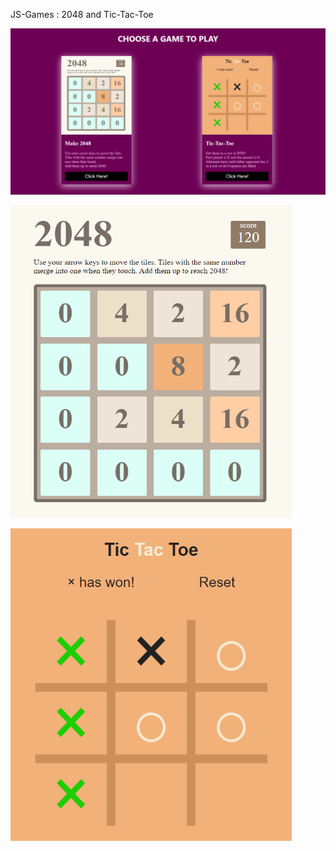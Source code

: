 JS-Games : 2048 and Tic-Tac-Toe

![screenshot](Screenshot_1.png)
<!-- MAKE 2048             |  TIC-TAC-TOE
:-------------------------:|:-------------------------:
![2048](Make-2048/Screenshot_2048.png)  |  ![tictactoe](Tic-Tac-Toe/Screenshot_tictactoe.png)
 -->
<p float="left">
  <img src="Make-2048/Screenshot_2048.png" width="450" height="500" />
 </p>
 
<p float="right">
  <img src="Tic-Tac-Toe/Screenshot_tictactoe.png" width="450" height="500"/> </p>
<!--   <img src="/img3.png" width="100" /> -->


